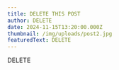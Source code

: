 ```yaml
---
title: DELETE THIS POST
author: DELETE
date: 2024-11-15T13:20:00.000Z
thumbnail: /img/uploads/post2.jpg
featuredText: DELETE
---
```

DELETE

